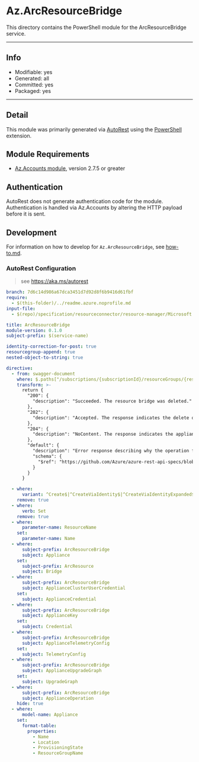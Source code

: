 <!-- region Generated -->
# Az.ArcResourceBridge
This directory contains the PowerShell module for the ArcResourceBridge service.

---

## Info
- Modifiable: yes
- Generated: all
- Committed: yes
- Packaged: yes

---
## Detail
This module was primarily generated via [AutoRest](https://github.com/Azure/autorest) using the [PowerShell](https://github.com/Azure/autorest.powershell) extension.

## Module Requirements
- [Az.Accounts module](https://www.powershellgallery.com/packages/Az.Accounts/), version 2.7.5 or greater

## Authentication
AutoRest does not generate authentication code for the module. Authentication is handled via Az.Accounts by altering the HTTP payload before it is sent.

## Development
For information on how to develop for `Az.ArcResourceBridge`, see [how-to.md](how-to.md).
<!-- endregion -->

### AutoRest Configuration
> see https://aka.ms/autorest

``` yaml
branch: 7d6c14d986a67dca3451d7d92d8f6b9416d61fbf
require:
  - $(this-folder)/../readme.azure.noprofile.md
input-file:
  - $(repo)/specification/resourceconnector/resource-manager/Microsoft.ResourceConnector/stable/2022-10-27/appliances.json

title: ArcResourceBridge
module-version: 0.1.0
subject-prefix: $(service-name)

identity-correction-for-post: true
resourcegroup-append: true
nested-object-to-string: true

directive:
  - from: swagger-document 
    where: $.paths["/subscriptions/{subscriptionId}/resourceGroups/{resourceGroupName}/providers/Microsoft.ResourceConnector/appliances/{resourceName}"].delete.responses
    transform: >-
      return {
        "200": {
          "description": "Succeeded. The resource bridge was deleted."
        },
        "202": {
          "description": "Accepted. The response indicates the delete operation is performed in the background."
        },
        "204": {
          "description": "NoContent. The response indicates the appliance resource is already deleted."
        },
        "default": {
          "description": "Error response describing why the operation failed.",
          "schema": {
            "$ref": "https://github.com/Azure/azure-rest-api-specs/blob/7d6c14d986a67dca3451d7d92d8f6b9416d61fbf/specification/common-types/resource-management/v3/types.json#/definitions/ErrorResponse"
          }
        }
      }

  - where:
      variant: ^Create$|^CreateViaIdentity$|^CreateViaIdentityExpanded$|^Update$|^UpdateViaIdentity$
    remove: true
  - where:
      verb: Set
    remove: true
  - where:
      parameter-name: ResourceName
    set:
      parameter-name: Name
  - where:
      subject-prefix: ArcResourceBridge
      subject: Appliance
    set:
      subject-prefix: ArcResource
      subject: Bridge
  - where:
      subject-prefix: ArcResourceBridge
      subject: ApplianceClusterUserCredential
    set:
      subject: ApplianceCredential
  - where:
      subject-prefix: ArcResourceBridge
      subject: ApplianceKey
    set:
      subject: Credential
  - where:
      subject-prefix: ArcResourceBridge
      subject: ApplianceTelemetryConfig
    set:
      subject: TelemetryConfig
  - where:
      subject-prefix: ArcResourceBridge
      subject: ApplianceUpgradeGraph
    set:
      subject: UpgradeGraph
  - where:
      subject-prefix: ArcResourceBridge
      subject: ApplianceOperation
    hide: true
  - where:
      model-name: Appliance
    set:
      format-table:
        properties:
          - Name
          - Location
          - ProvisioningState
          - ResourceGroupName
```
